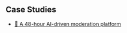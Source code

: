 ## Case Studies

- [🧠 A 48-hour AI-driven moderation platform](https://medium.com/@eugenetsaliev/a-48-hour-ai-driven-moderation-platform-that-rivaled-an-entire-product-team-999e01b8b2c5)
